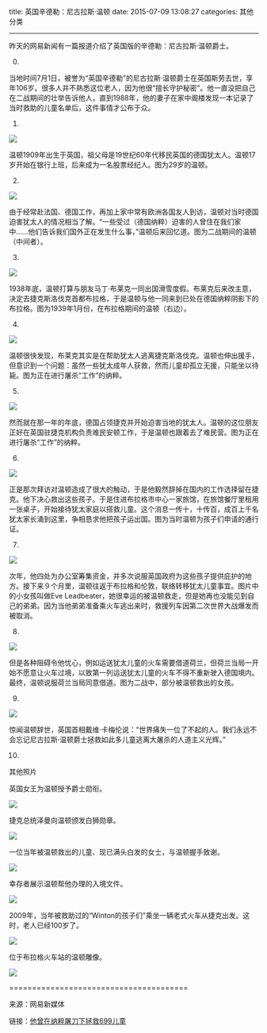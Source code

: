 title: 英国辛德勒：尼古拉斯·温顿
date: 2015-07-09 13:08:27
categories: 其他分类

---

昨天的网易新闻有一篇报道介绍了英国版的辛德勒：尼古拉斯·温顿爵士。

<!--more-->




0.

当地时间7月1日，被誉为“英国辛德勒”的尼古拉斯·温顿爵士在英国斯劳去世，享年106岁。很多人并不熟悉这位老人，因为他很“擅长守护秘密”。他一直没把自己在二战期间的壮举告诉他人，直到1988年，他的妻子在家中阁楼发现一本记录了当时救助的儿童名单后，这件事情才公布于众。

1.

![][2]

温顿1909年出生于英国，祖父母是19世纪60年代移民英国的德国犹太人。温顿17岁开始在银行上班，后来成为一名股票经纪人。图为29岁的温顿。

2.

![][3]

由于经常赴法国、德国工作，再加上家中常有欧洲各国友人到访，温顿对当时德国迫害犹太人的情况相当了解。“一些受过（德国纳粹）迫害的人曾住在我们家中……他们告诉我们国外正在发生什么事，”温顿后来回忆道。图为二战期间的温顿（中间者）。

3.

![][4]

1938年底，温顿打算与朋友马丁·布莱克一同出国滑雪度假。布莱克后来改主意，决定去捷克斯洛伐克首都布拉格，于是温顿与他一同来到已处在德国纳粹阴影下的布拉格。图为1939年1月份，在布拉格期间的温顿（右边）。

4.

![][5]

温顿很快发现，布莱克其实是在帮助犹太人逃离捷克斯洛伐克。温顿也伸出援手，但意识到一个问题：虽然一些犹太成年人获救，然而儿童却孤立无援，只能坐以待毙。图为正在进行屠杀“工作”的纳粹。

5.

![][6]

然而就在那一年的年底，德国占领捷克并开始迫害当地的犹太人。温顿的这位朋友正好在英国驻捷克机构负责难民安顿工作，于是温顿也跟着去了难民营。图为正在进行屠杀“工作”的纳粹。

6.

![][7]

正是那次拜访对温顿造成了很大的触动，于是他毅然辞掉在国内的工作选择留在捷克。他下决心救出这些孩子。于是住进布拉格市中心一家旅馆，在旅馆餐厅里租用一张桌子，开始接待犹太家庭以搭救儿童。这个消息一传十，十传百，成百上千名犹太家长涌到这里，争相恳求他把孩子运出国。图为当时温顿为孩子们申请的通行证。

7.

![][8]

次年，他四处为办公室筹集资金，并多次说服英国政府为这些孩子提供庇护的地方。接下来９个月里，温顿往返于布拉格和伦敦，联络转移犹太儿童事宜。图片中的小女孩叫做Eve Leadbeater，她很幸运的被温顿救走，但是她再也没能见到自己的弟弟。因为当他弟弟准备乘火车逃出来时，救援列车因第二次世界大战爆发而被取消。

8.

![][9]

但是各种阻碍令他忧心，例如运送犹太儿童的火车需要借道荷兰，但荷兰当局一开始不愿意让火车过境，以致第一列运送犹太儿童的火车不得不重新驶入德国境内。最终，温顿说服荷兰当局同意借道。图为二战中，部分被温顿救出的女孩。

9.

![][10]

惊闻温顿辞世，英国首相戴维·卡梅伦说：“世界痛失一位了不起的人。我们永远不会忘记尼古拉斯·温顿爵士拯救如此多儿童逃离大屠杀的人道主义光辉。”


10.

其他照片

英国女王为温顿授予爵士勋衔。

![][11]

捷克总统泽曼向温顿颁发白狮勋章。

![][12]

一位当年被温顿救出的儿童、现已满头白发的女士，与温顿握手致谢。

![][13]

幸存者展示温顿帮他办理的入境文件。

![][14]

2009年，当年被救助过的“Winton的孩子们”乘坐一辆老式火车从捷克出发。这时，老人已经100岁了。

![][15]

位于布拉格火车站的温顿雕像。

![][16]

=======================================

来源：网易新媒体

链接：[他曾在纳粹屠刀下拯救699儿童][1]



  [1]: http://3g.163.com/ntes/special/0034073A/photoshare.html?setid=70313&channelid=0096&spst=3&spss=newsapp&spsf=qq&spsw=1
  [2]: http://ww3.sinaimg.cn/mw690/aeba7ac3gw1etwffh8pvbj20m80xcq5n.jpg
  [3]: http://ww3.sinaimg.cn/mw690/aeba7ac3gw1etwffimmi0j20xc0m877l.jpg
  [4]: http://ww4.sinaimg.cn/mw690/aeba7ac3gw1etwffjy5bzj20m80xcdim.jpg
  [5]: http://ww1.sinaimg.cn/mw690/aeba7ac3gw1etwffln1mdj20xc0m80x0.jpg
  [6]: http://ww4.sinaimg.cn/mw690/aeba7ac3gw1etwffnym61j20xc0m8429.jpg
  [7]: http://ww2.sinaimg.cn/mw690/aeba7ac3gw1etwffp89v2j20xc0m877n.jpg
  [8]: http://ww4.sinaimg.cn/mw690/aeba7ac3gw1etwffr96ijj20xc0m8wha.jpg
  [9]: http://ww4.sinaimg.cn/mw690/aeba7ac3gw1etwfft2t1pj20xc0m80ve.jpg
  [10]: http://ww3.sinaimg.cn/mw690/aeba7ac3gw1etwfzhlsrvj20b30goq3e.jpg
  [11]: http://ww1.sinaimg.cn/mw690/aeba7ac3gw1etwg3jphrqj20b40c03z7.jpg
  [12]: http://ww4.sinaimg.cn/mw690/aeba7ac3gw1etwg3e4jeej20b407ldg9.jpg
  [13]: http://ww3.sinaimg.cn/mw690/aeba7ac3gw1etwg3i46bsj20b407y0tj.jpg
  [14]: http://ww1.sinaimg.cn/mw690/aeba7ac3gw1etwg3f9ry2j20b407cjrm.jpg
  [15]: http://ww1.sinaimg.cn/mw690/aeba7ac3gw1etwg90wxmcj20b407x0tj.jpg
  [16]: http://ww4.sinaimg.cn/mw690/aeba7ac3gw1etwg8yotb6j209c0cgt9d.jpg